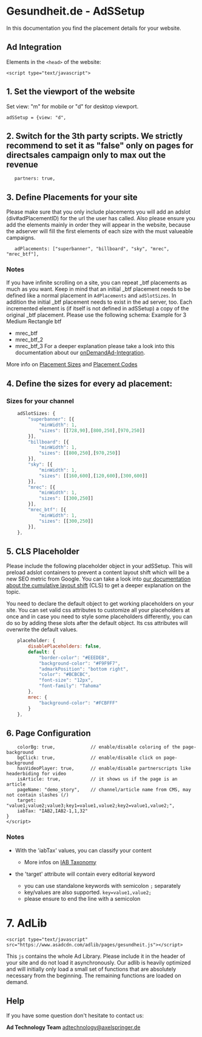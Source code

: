 
# Gesundheit.de - AdSSetup

In this documentation you find the placement details for your website.

## Ad Integration

Elements in the `<head>` of the website:

`<script type="text/javascript">`

## 1. Set the viewport of the website

Set view: "m" for mobile or "d" for desktop viewport.

`adSSetup = {view: "d",`

## 2. Switch for the 3th party scripts. We strictly recommend to set it as "false" only on pages for directsales campaign only to max out the revenue

`	partners: true,`

## 3. Define Placements for your site

Please make sure that you only include placements you will add an adslot (div#adPlacementID) for the url the user has called.
Also please ensure you add the elements mainly in order they will appear in the website,
because the adserver will fill the first elements of each size with the must valueable campaigns.

`	adPlacements: ["superbanner", "billboard", "sky", "mrec", "mrec_btf"],`

### Notes

If you have infinite scrolling on a site, you can repeat _btf placements as much as you want. Keep in mind that an initial _btf placement needs to be defined like a normal placement in `AdPlacements` and `adSlotSizes`. In addition the initial _btf placement needs to exist in the ad server, too. Each incremented element is (if itself is not defined in adSSetup) a copy of the original _btf placement. Please use the following schema:
Example for 3 Medium Rectangle btf
- mrec_btf
- mrec_btf_2
- mrec_btf_3
For a deeper explanation please take a look into this documentation about our [onDemandAd-Integration](https://github.com/spring-media/adsolutions-implementationReference/blob/master/peculiar/onDemandAd-integration.md).

More info on [Placement Sizes](https://github.com/spring-media/adsolutions-implementationReference/blob/master/publisher-display-reference.md#4-define-the-sizes-for-every-ad-placement) and [Placement Codes](https://github.com/spring-media/adsolutions-implementationReference/blob/master/publisher-display-reference.md#3-define-the-ad-placements-for-the-website)

## 4. Define the sizes for every ad placement:

### Sizes for your channel

```javascript
	adSlotSizes: {
		"superbanner": [{
			"minWidth": 1,
			"sizes": [[728,90],[800,250],[970,250]]
		}],
		"billboard": [{
			"minWidth": 1,
			"sizes": [[800,250],[970,250]]
		}],
		"sky": [{
			"minWidth": 1,
			"sizes": [[160,600],[120,600],[300,600]]
		}],
		"mrec": [{
			"minWidth": 1,
			"sizes": [[300,250]]
		}],
		"mrec_btf": [{
			"minWidth": 1,
			"sizes": [[300,250]]
		}],
	},
```

## 5. CLS Placeholder

Please include the following placeholder object in your adSSetup. This will preload adslot containers to prevent a content layout shift which will be a new SEO metric from Google. You can take a look into [our documentation about the cumulative layout shift](https://github.com/spring-media/adsolutions-implementationReference/blob/master/cumulative-layout-shift.md) (CLS) to get a deeper explanation on the topic.

You need to declare the default object to get working placeholders on your site. You can set valid css attributes to customize all your placeholders at once and in case you need to style some placeholders differently, you can do so by adding these slots after the default object. Its css attributes will overwrite the default values.

```javascript
	placeholder: {
		disablePlaceholders: false,
		default: {	
			"border-color": "#EEEDE8",
			"background-color": "#F9F9F7",
			"admarkPosition": "bottom right",
			"color": "#BCBCBC",
			"font-size": "12px",
			"font-family": "Tahoma"
		},
		mrec: { 
			"background-color": "#FCBFFF"
		}
	},
```


## 6. Page Configuration

```
	colorBg: true,             // enable/disable coloring of the page-background
	bgClick: true,             // enable/disable click on page-background
	hasVideoPlayer: true,      // enable/disable partnerscripts like headerbiding for video
	isArticle: true,           // it shows us if the page is an article
	pageName: "demo_story",    // channel/article name from CMS, may not contain slashes (/)
	target: "value1;value2;value3;key1=value1,value2;key2=value1,value2;",
	iabTax: "IAB2,IAB2-1,1,32"
}
</script>
```

### Notes

- With the 'iabTax' values, you can classify your content 
  - More infos on [IAB Taxonomy](https://www.iab.com/guidelines/taxonomy/)

- the 'target' attribute will contain every editorial keyword
  - you can use standalone keywords with semicolon `;` separately
  - key/values are also supported. `key=value1,value2;`
  - please ensure to end the line with a semicolon

# 7. AdLib

`<script type="text/javascript" src="https://www.asadcdn.com/adlib/pages/gesundheit.js"></script>`

This `js` contains the whole Ad Library. Please include it in the header of your site and do not load it asynchronously.
Our adlib is heavily optimized and will initially only load a small set of functions that are absolutely necessary from the beginning. The remaining functions are loaded on demand.

## Help

If you have some question don't hesitate to contact us:

__Ad Technology Team__
  adtechnology@axelspringer.de
